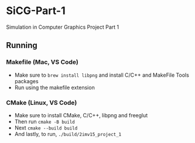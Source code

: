 # SiCG-Part-1

Simulation in Computer Graphics Project Part 1

## Running

### Makefile (Mac, VS Code)

- Make sure to `brew install libpng` and install C/C++ and MakeFile Tools packages
- Run using the makefile extension

### CMake (Linux, VS Code)

- Make sure to install CMake, C/C++, libpng and freeglut
- Then run `cmake -B build`
- Next `cmake --build build`
- And lastly, to run, `./build/2imv15_project_1`